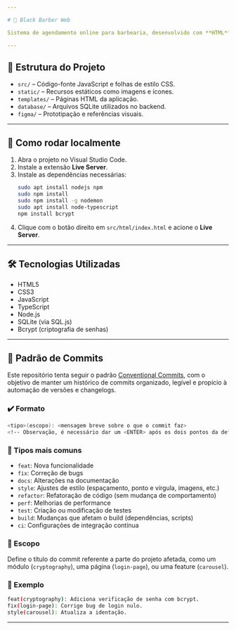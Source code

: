```yaml
---

# 💈 Black Barber Web

Sistema de agendamento online para barbearia, desenvolvido com **HTML**, **CSS** e **JavaScript**, com backend em **Node.js** e banco de dados **SQLite**.

---
```


## 📁 Estrutura do Projeto

- `src/` – Código-fonte JavaScript e folhas de estilo CSS.
- `static/` – Recursos estáticos como imagens e ícones.
- `templates/` – Páginas HTML da aplicação.
- `database/` – Arquivos SQLite utilizados no backend.
- `figma/` – Prototipação e referências visuais.

---

## 🚀 Como rodar localmente

1. Abra o projeto no Visual Studio Code.
2. Instale a extensão **Live Server**.
3. Instale as dependências necessárias:
   ```bash
   sudo apt install nodejs npm
   sudo npm install
   sudo npm install -g nodemon
   sudo apt install node-typescript
   npm install bcrypt
   ```
4. Clique com o botão direito em `src/html/index.html` e acione o **Live Server**.

---

## 🛠️ Tecnologias Utilizadas

- HTML5
- CSS3
- JavaScript
- TypeScript
- Node.js
- SQLite (via SQL.js)
- Bcrypt (criptografia de senhas)

---

## 📓 Padrão de Commits

Este repositório tenta seguir o padrão [Conventional Commits](https://www.conventionalcommits.org/), com o objetivo de manter um histórico de commits organizado, legível e propício à automação de versões e changelogs.

### ✔️ Formato

```bash
<tipo>(escopo): <mensagem breve sobre o que o commit faz>
<!-- Observação, é necessário dar um <ENTER> após os dois pontos da definição do escopo. -->
```

### 🔧 Tipos mais comuns

- `feat`: Nova funcionalidade
- `fix`: Correção de bugs
- `docs`: Alterações na documentação
- `style`: Ajustes de estilo (espaçamento, ponto e vírgula, imagens, etc.)
- `refactor`: Refatoração de código (sem mudança de comportamento)
- `perf`: Melhorias de performance
- `test`: Criação ou modificação de testes
- `build`: Mudanças que afetam o build (dependências, scripts)
- `ci`: Configurações de integração contínua

### 📍 Escopo

Define o título do commit referente a parte do projeto afetada, como um módulo (`cryptography`), uma página (`login-page`), ou uma feature (`carousel`).

### 📝 Exemplo

```bash
feat(cryptography): Adiciona verificação de senha com bcrypt.
fix(login-page): Corrige bug de login nulo.
style(carousel): Atualiza a identação.
```

---